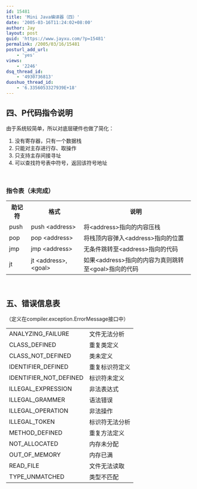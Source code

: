 ```yaml
---
id: 15481
title: 'Mini Java编译器（四）'
date: '2005-03-16T11:24:02+08:00'
author: Jay
layout: post
guid: 'https://www.jayxu.com/?p=15481'
permalink: /2005/03/16/15481
posturl_add_url:
    - 'yes'
views:
    - '2246'
dsq_thread_id:
    - '4930736813'
duoshuo_thread_id:
    - '6.3356053327939E+18'
---
```


<h2>四、P代码指令说明</h2>
由于系统较简单，所以对底层硬件也做了简化：
<ol>
 	<li>没有寄存器，只有一个数据栈</li>
 	<li>只能对主存进行存、取操作</li>
 	<li>只支持主存间接寻址</li>
 	<li>可以查找符号表中符号，返回该符号地址</li>
</ol>
&nbsp;
<h3>指令表（未完成）</h3>
<table>
<tbody>
<tr>
<th>助记符</th>
<th>格式</th>
<th>说明</th>
</tr>
<tr>
<td>push</td>
<td>push &lt;address&gt;</td>
<td>将&lt;address&gt;指向的内容压栈</td>
</tr>
<tr>
<td>pop</td>
<td>pop &lt;address&gt;</td>
<td>将栈顶内容弹入&lt;address&gt;指向的位置</td>
</tr>
<tr>
<td>jmp</td>
<td>jmp &lt;address&gt;</td>
<td>无条件跳转至&lt;address&gt;指向的代码</td>
</tr>
<tr>
<td>jt</td>
<td>jt &lt;address&gt;, &lt;goal&gt;</td>
<td>如果&lt;address&gt;指向的内容为真则跳转至&lt;goal&gt;指向的代码</td>
</tr>
</tbody>
</table>
&nbsp;
<h2>五、错误信息表</h2>
（定义在compiler.exception.ErrorMessage接口中）
<table>
<tbody>
<tr>
<td>ANALYZING_FAILURE</td>
<td>文件无法分析</td>
</tr>
<tr>
<td>CLASS_DEFINED</td>
<td>重复类定义</td>
</tr>
<tr>
<td>CLASS_NOT_DEFINED</td>
<td>类未定义</td>
</tr>
<tr>
<td>IDENTIFIER_DEFINED</td>
<td>重复标识符定义</td>
</tr>
<tr>
<td>IDENTIFIER_NOT_DEFINED</td>
<td>标识符未定义</td>
</tr>
<tr>
<td>ILLEGAL_EXPRESSION</td>
<td>非法表达式</td>
</tr>
<tr>
<td>ILLEGAL_GRAMMER</td>
<td>语法错误</td>
</tr>
<tr>
<td>ILLEGAL_OPERATION</td>
<td>非法操作</td>
</tr>
<tr>
<td>ILLEGAL_TOKEN</td>
<td>标识符无法分析</td>
</tr>
<tr>
<td>METHOD_DEFINED</td>
<td>重复方法定义</td>
</tr>
<tr>
<td>NOT_ALLOCATED</td>
<td>内存未分配</td>
</tr>
<tr>
<td>OUT_OF_MEMORY</td>
<td>内存已满</td>
</tr>
<tr>
<td>READ_FILE</td>
<td>文件无法读取</td>
</tr>
<tr>
<td>TYPE_UNMATCHED</td>
<td>类型不匹配</td>
</tr>
</tbody>
</table>